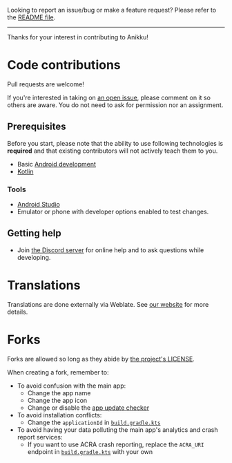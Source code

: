Looking to report an issue/bug or make a feature request? Please refer to the [README file](https://github.com/anikku-app/anikku#issues-feature-requests-and-contributing).

---

Thanks for your interest in contributing to Anikku!


# Code contributions

Pull requests are welcome!

If you're interested in taking on [an open issue](https://github.com/anikku-app/anikku/issues), please comment on it so others are aware.
You do not need to ask for permission nor an assignment.

## Prerequisites

Before you start, please note that the ability to use following technologies is **required** and that existing contributors will not actively teach them to you.

- Basic [Android development](https://developer.android.com/)
- [Kotlin](https://kotlinlang.org/)

### Tools

- [Android Studio](https://developer.android.com/studio)
- Emulator or phone with developer options enabled to test changes.

## Getting help

- Join [the Discord server](https://discord.gg/85jB7V5AJR) for online help and to ask questions while developing.

# Translations

Translations are done externally via Weblate. See [our website](https://aniyomi.org/docs/contribute#translation) for more details.


# Forks

Forks are allowed so long as they abide by [the project's LICENSE](https://github.com/tachiyomiorg/tachiyomi/blob/master/LICENSE).

When creating a fork, remember to:

- To avoid confusion with the main app:
    - Change the app name
    - Change the app icon
    - Change or disable the [app update checker](https://github.com/anikku-app/anikku/blob/master/app/src/main/java/eu/kanade/tachiyomi/data/updater/AppUpdateChecker.kt)
- To avoid installation conflicts:
    - Change the `applicationId` in [`build.gradle.kts`](https://github.com/anikku-app/anikku/blob/master/app/build.gradle.kts)
- To avoid having your data polluting the main app's analytics and crash report services:
    - If you want to use ACRA crash reporting, replace the `ACRA_URI` endpoint in [`build.gradle.kts`](https://github.com/anikku-app/anikku/blob/master/app/build.gradle.kts) with your own
